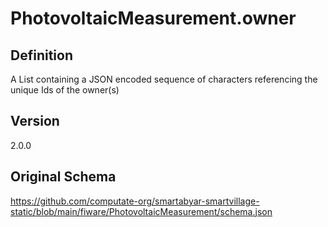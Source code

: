 # PhotovoltaicMeasurement.owner

## Definition
A List containing a JSON encoded sequence of characters referencing the unique Ids of the owner(s)

## Version
2.0.0

## Original Schema
https://github.com/computate-org/smartabyar-smartvillage-static/blob/main/fiware/PhotovoltaicMeasurement/schema.json
